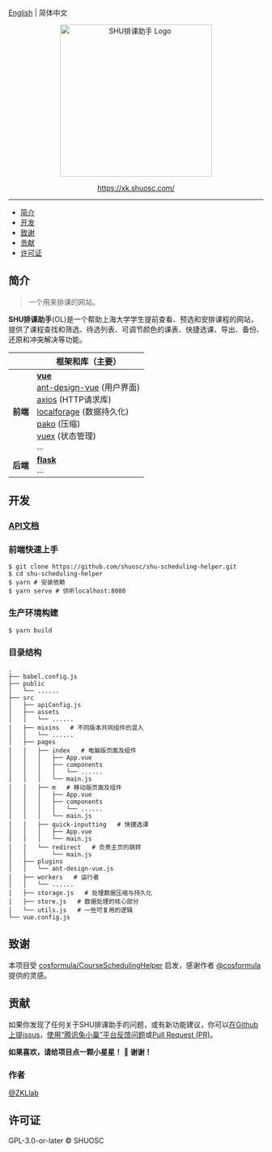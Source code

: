 [English](./README.md) | 简体中文

<p align="center">
  <a href="https://xk.shuosc.com/">
    <img width="300px" src="https://xk.shuosc.com/img/readme-logo.svg" alt="SHU排课助手 Logo" />
  </a>
</p>

<p align="center">
  <a href="https://xk.shuosc.com/">https://xk.shuosc.com/</a>
</p>

------

- [简介](#简介)
- [开发](#开发)
- [致谢](#致谢)
- [贡献](#贡献)
- [许可证](#许可证)

## 简介

> 一个用来排课的网站。

**SHU排课助手**(OL)是一个帮助上海大学学生提前查看、预选和安排课程的网站，提供了课程查找和筛选、待选列表、可调节颜色的课表、快捷选课、导出、备份、还原和冲突解决等功能。

|          | 框架和库（主要）                                  |
| -------- | ------------------------------------------------------------ |
| **前端** | **[vue](https://github.com/vuejs/vue)**<br />[ant-design-vue](https://github.com/vueComponent/ant-design-vue) (用户界面)<br />[axios](https://github.com/axios/axios) (HTTP请求库)<br />[localforage](https://github.com/localForage/localForage) (数据持久化)<br />[pako](https://github.com/nodeca/pako) (压缩)<br />[vuex](https://github.com/vuejs/vuex) (状态管理)<br />... |
| **后端** | **[flask](https://github.com/pallets/flask)**<br />...       |

## 开发

### [API文档](./docs/api-zh_CN.md)

### 前端快速上手

```shell
$ git clone https://github.com/shuosc/shu-scheduling-helper.git
$ cd shu-scheduling-helper
$ yarn # 安装依赖
$ yarn serve # 侦听localhost:8080
```

### 生产环境构建

```shell
$ yarn build
```

### 目录结构

```
.
├── babel.config.js
├── public
│   └── ......
├── src
│   ├── apiConfig.js
│   ├── assets
│   │   └── ......
│   ├── mixins   # 不同版本共同组件的混入
│   │   └── ......
│   ├── pages
│   │   ├── index   # 电脑版页面及组件
│   │   │   ├── App.vue
│   │   │   ├── components
│   │   │   │   └── ......
│   │   │   └── main.js
│   │   ├── m   # 移动版页面及组件
│   │   │   ├── App.vue
│   │   │   ├── components
│   │   │   │   └── ......
│   │   │   └── main.js
│   │   ├── quick-inputting   # 快捷选课
│   │   │   ├── App.vue
│   │   │   └── main.js
│   │   └── redirect   # 负责主页的跳转
│   │       └── main.js
│   ├── plugins
│   │   └── ant-design-vue.js
│   ├── workers   # 运行者
│   │   └── ......
│   ├── storage.js   # 处理数据压缩与持久化
│   ├── store.js   # 数据处理的核心部分
│   └── utils.js   # 一些可复用的逻辑
└── vue.config.js
```

## 致谢

本项目受 [cosformula/CourseSchedulingHelper](https://github.com/cosformula/CourseSchedulingHelper) 启发，感谢作者 [@cosformula](https://github.com/cosformula) 提供的灵感。

## 贡献

如果你发现了任何关于SHU排课助手的问题，或有新功能建议，你可以[在Github上提issus](https://github.com/shuosc/shu-scheduling-helper/issues/new)，[使用“腾讯兔小巢”平台反馈问题](https://support.qq.com/products/120502)或[Pull Request (PR)](https://github.com/shuosc/shu-scheduling-helper/pulls)。

**如果喜欢，请给项目点一颗小星星！** 🌟 **谢谢！**

### 作者

[@ZKLlab](https://github.com/ZKLlab)

## 许可证

GPL-3.0-or-later &copy; SHUOSC
